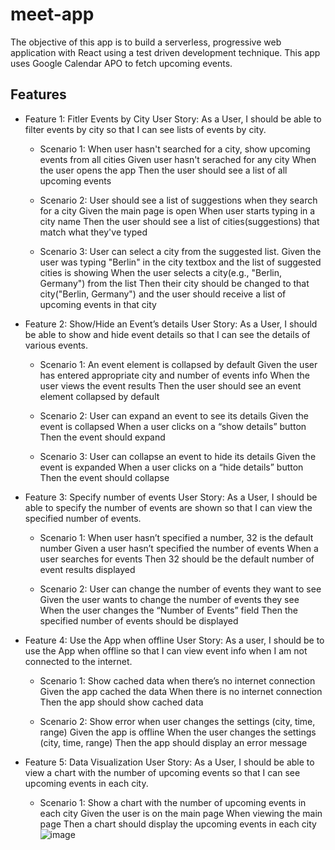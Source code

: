 # meet-app
The objective of this app is to build a serverless, progressive web application with React using a test driven development technique. This app uses Google Calendar APO to fetch upcoming events. 

## Features

- Feature 1: Fitler Events by City 
User Story: As a User, I should be able to filter events by city so that I can see lists of events by city.

	- Scenario 1: When user hasn't searched for a city, show upcoming events from all cities
	Given user hasn't serached for any city 
	When the user opens the app
	Then the user should see a list of all upcoming events

	- Scenario 2: User should see a list of suggestions when they search for a city
	Given the main page is open
	When user starts typing in a city name
	Then the user should see a list of cities(suggestions) that match what they've typed

	- Scenario 3: User can select a city from the suggested list. 
	Given the user was typing "Berlin" in the city textbox
	and the list of suggested cities is showing
	When the user selects a city(e.g., "Berlin, Germany") from the list
	Then their city should be changed to that city("Berlin, Germany")
	and the user should receive a list of upcoming events in that city

- Feature 2: Show/Hide an Event’s details 
User Story: As a User, I should be able to show and hide event details so that I can see the details of various events. 

	- Scenario 1: An event element is collapsed by default
	Given the user has entered appropriate city and number of events info
	When the user views the event results
	Then the user should see an event element collapsed by default

	- Scenario 2: User can expand an event to see its details 
	Given the event is collapsed
	When a user clicks on a “show details” button
	Then the event should expand 

	- Scenario 3: User can collapse an event to hide its details 
	Given the event is expanded
	When a user clicks on a “hide details” button
	Then the event should collapse  

- Feature 3: Specify number of events
User Story: As a User, I should be able to specify the number of events are shown so that I can view the specified number of events.

	- Scenario 1: When user hasn’t specified a number, 32 is the default number
	Given a user hasn’t specified the number of events
	When a user searches for events
	Then 32 should be the default number of event results displayed 

	- Scenario 2: User can change the number of events they want to see
	Given the user wants to change the number of events they see
	When the user changes the “Number of Events” field 
	Then the specified number of events should be displayed

- Feature 4: Use the App when offline
User Story: As a user, I should be to use the App when offline so that I can view event info when I am not connected to the internet.

	- Scenario 1: Show cached data when there’s no internet connection
	Given the app cached the data 
	When there is no internet connection
	Then the app should show cached data 

	- Scenario 2: Show error when user changes the settings (city, time, range) 
	Given the app is offline
	When the user changes the settings (city, time, range)
	Then the app should display an error message 

- Feature 5: Data Visualization 
User Story: As a User, I should be able to view a chart with the number of upcoming events so that I can see upcoming events in each city.

	- Scenario 1: Show a chart with the number of upcoming events in each city 
	Given the user is on the main page
	When viewing the main page
	Then a chart should display the upcoming events in each city
![image](https://user-images.githubusercontent.com/84452104/157477956-adee39fc-6474-4512-99db-6d83ff39ee6e.png)
